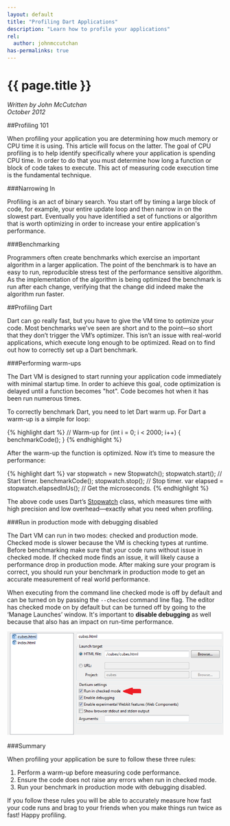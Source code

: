 ```yaml
---
layout: default
title: "Profiling Dart Applications"
description: "Learn how to profile your applications"
rel:
  author: johnmccutchan
has-permalinks: true
---
```


# {{ page.title }}
_Written by John McCutchan <br />
October 2012_

##Profiling 101

When profiling your application you are determining how much memory or CPU time it is using. This article will focus on the latter. The goal of CPU profiling is to help identify specifically where your application is spending CPU time. In order to do that you must determine how long a function or block of code takes to execute. This act of measuring code execution time is the fundamental technique.

###Narrowing In

Profiling is an act of binary search. You start off by timing a large block of code, for example, your entire update loop and then narrow in on the slowest part. Eventually you have identified a set of functions or algorithm that is worth optimizing in order to increase your entire application's performance.

###Benchmarking

Programmers often create benchmarks which exercise an important algorithm in a larger application. The point of the benchmark is to have an easy to run, reproducible stress test of the performance sensitive algorithm. As the implementation of the algorithm is being optimized the benchmark is run after each change, verifying that the change did indeed make the algorithm run faster.

##Profiling Dart

Dart can go really fast, but you have to give the VM time to optimize your code. Most benchmarks we've seen are short and to the point—so short that they don’t trigger the VM’s optimizer. This isn’t an issue with real-world applications, which execute long enough to be optimized. Read on to find out how to correctly set up a Dart benchmark.

###Performing warm-ups

The Dart VM is designed to start running your application code immediately with minimal startup time. In order to achieve this goal, code optimization is delayed until a function becomes "hot". Code becomes hot when it has been run numerous times.

To correctly benchmark Dart, you need to let Dart warm up. For Dart a warm-up is a simple for loop:

{% highlight dart %}
// Warm-up
for (int i = 0; i < 2000; i++) {
  benchmarkCode();
}
{% endhighlight %}

After the warm-up the function is optimized. Now it’s time to measure the performance:

{% highlight dart %}
var stopwatch = new Stopwatch();
stopwatch.start(); // Start timer.
benchmarkCode();
stopwatch.stop(); // Stop timer.
var elapsed = stopwatch.elapsedInUs(); // Get the microseconds.
{% endhighlight %}

The above code uses Dart’s [Stopwatch](http://api.dartlang.org/docs/bleeding_edge/dart_core/Stopwatch.html) class, which measures time with high precision and low overhead—exactly what you need when profiling.

###Run in production mode with debugging disabled

The Dart VM can run in two modes: checked and production mode. Checked mode is slower because the VM is checking types at runtime. Before benchmarking make sure that your code runs without issue in checked mode. If checked mode finds an issue, it will likely cause a performance drop in production mode. After making sure your program is correct, you should run your benchmark in production mode to get an accurate measurement of real world performance.

When executing from the command line checked mode is off by default and can be turned on by passing the `--checked` command line flag. The editor has checked mode on by default but can be turned off by going to the ‘Manage Launches’ window. It's important to **disable debugging** as well because that also has an impact on run-time performance.

<div style="display:block; margin-left:auto; margin-right:auto"><img src="checkedmode.png" /></div>

###Summary

When profiling your application be sure to follow these three rules:

1. Perform a warm-up before measuring code performance.
1. Ensure the code does not raise any errors when run in checked mode.
1. Run your benchmark in production mode with debugging disabled.

If you follow these rules you will be able to accurately measure how fast your code runs and brag to your friends when you make things run twice as fast! Happy profiling.
